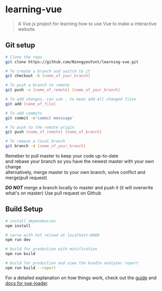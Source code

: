 # learning-vue

> A Vue.js project for learning how to use Vue to make a interactive website.

## Git setup
``` bash
# Clone the repo
git clone https://github.com/NinngyouYunt/learning-vue.git

# To create a branch and switch to it
git checkout -b [name_of_your_branch]

# To push a branch to remote
git push -u [name_of_remote] [name_of_your_branch]

# To add changes, can use . to mean add all changed files
git add [name_of_file]

# To add commits
git commit -m'commit messsage'

# To push to the remote origin
git push [name_of_remote] [name_of_branch]

# To remove a local branch
git branch -d [name_of_your_branch]
```
Remeber to pull master to keep your code up-to-date  
and rebase your branch so you have the newest master with your own change  
alternatively, merge master to your own branch, solve conflict and merge(pull request)

___DO NOT___ merge a branch locally to master and push it (it will overwrite what's on master)
Use pull request on Github

## Build Setup

``` bash
# install dependencies
npm install

# serve with hot reload at localhost:8080
npm run dev

# build for production with minification
npm run build

# build for production and view the bundle analyzer report
npm run build --report
```

For a detailed explanation on how things work, check out the [guide](http://vuejs-templates.github.io/webpack/) and [docs for vue-loader](http://vuejs.github.io/vue-loader).
